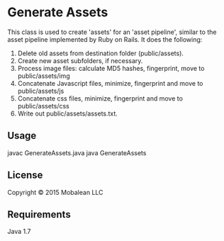 # Generate Assets

This class is used to create 'assets' for an 'asset pipeline', similar to the asset pipeline implemented by Ruby on Rails. It does the following:

1. Delete old assets from destination folder (public/assets).
2. Create new asset subfolders, if necessary.
3. Process image files: calculate MD5 hashes, fingerprint, move to public/assets/img
4. Concatenate Javascript files, minimize, fingerprint and move to public/assets/js
5. Concatenate css files, minimize, fingerprint and move to public/assets/css
6. Write out public/assets/assets.txt.

## Usage

javac GenerateAssets.java
java GenerateAssets

## License

Copyright © 2015 Mobalean LLC

## Requirements

Java 1.7

